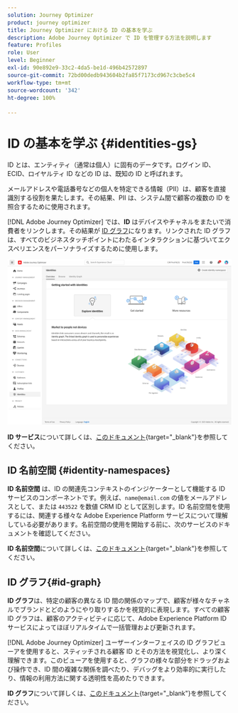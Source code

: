 ```yaml
---
solution: Journey Optimizer
product: journey optimizer
title: Journey Optimizer における ID の基本を学ぶ
description: Adobe Journey Optimizer で ID を管理する方法を説明します
feature: Profiles
role: User
level: Beginner
exl-id: 90e892e9-33c2-4da5-be1d-496b42572897
source-git-commit: 72bd00dedb943604b2fa85f7173cd967c3cbe5c4
workflow-type: tm+mt
source-wordcount: '342'
ht-degree: 100%

---
```


# ID の基本を学ぶ {#identities-gs}

ID とは、エンティティ（通常は個人）に固有のデータです。ログイン ID、ECID、ロイヤルティ ID などの ID は、既知の ID と呼ばれます。


メールアドレスや電話番号などの個人を特定できる情報（PII）は、顧客を直接識別する役割を果たします。その結果、PII は、システム間で顧客の複数の ID を照合するために使用されます。

 [!DNL Adobe Journey Optimizer] では、**ID** はデバイスやチャネルをまたいで消費者をリンクします。その結果が [ID グラフ](#id-graph)になります。リンクされた ID グラフは、すべてのビジネスタッチポイントにわたるインタラクションに基づいてエクスペリエンスをパーソナライズするために使用します。

![](assets/identities-home.png)

**ID サービス**&#x200B;について詳しくは、[このドキュメント](https://experienceleague.adobe.com/docs/experience-platform/identity/home.html?lang=ja){target="_blank"}を参照してください。

## ID 名前空間 {#identity-namespaces}

**ID 名前空間** は、ID の関連先コンテキストのインジケーターとして機能する ID サービスのコンポーネントです。例えば、`name@email.com` の値をメールアドレスとして、または `443522` を数値 CRM ID として区別します。ID 名前空間を使用するには、関連する様々な Adobe Experience Platform サービスについて理解している必要があります。名前空間の使用を開始する前に、次のサービスのドキュメントを確認してください。

**ID 名前空間**&#x200B;について詳しくは、[このドキュメント](https://experienceleague.adobe.com/docs/experience-platform/identity/namespaces.html?lang=ja){target="_blank"}を参照してください。

## ID グラフ{#id-graph}

**ID グラフ**&#x200B;は、特定の顧客の異なる ID 間の関係のマップで、顧客が様々なチャネルでブランドとどのようにやり取りするかを視覚的に表現します。すべての顧客 ID グラフは、顧客のアクティビティに応じて、Adobe Experience Platform ID サービスによってほぼリアルタイムで一括管理および更新されます。

[!DNL Adobe Journey Optimizer] ユーザーインターフェイスの ID グラフビューアを使用すると、スティッチされる顧客 ID とその方法を視覚化し、より深く理解できます。このビューアを使用すると、グラフの様々な部分をドラッグおよび操作でき、ID 間の複雑な関係を調べたり、デバッグをより効率的に実行したり、情報の利用方法に関する透明性を高めたりできます。

**ID グラフ**&#x200B;について詳しくは、[このドキュメント](https://experienceleague.adobe.com/docs/experience-platform/identity/ui/identity-graph-viewer.html?lang=ja){target="_blank"}を参照してください。
